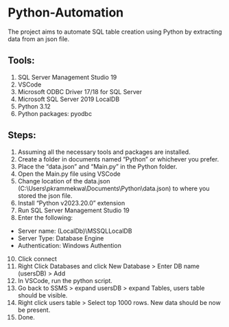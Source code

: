 # Python-Automation
The project aims to automate SQL table creation using Python by extracting data from an json file.

## Tools:
1. SQL Server Management Studio 19
2. VSCode
3. Microsoft ODBC Driver 17/18 for SQL Server
4. Microsoft SQL Server 2019 LocalDB
5. Python 3.12
6. Python packages: pyodbc

## Steps:
1. Assuming all the necessary tools and packages are installed.
2. Create a folder in documents named “Python” or whichever you prefer.
3. Place the “data.json” and “Main.py” in the Python folder.
4. Open the Main.py file using VSCode
5. Change location of the data.json
(C:\Users\pkrammekwa\Documents\Python\data.json) to where you stored the json file.
6. Install “Python v2023.20.0” extension
7. Run SQL Server Management Studio 19
8. Enter the following:
- Server name: (LocalDb)\MSSQLLocalDB
- Server Type: Database Engine
- Authentication: Windows Authention
10. Click connect
11. Right Click Databases and click New Database > Enter DB name (usersDB) >
Add
12. In VSCode, run the python script.
13. Go back to SSMS > expand usersDB > expand Tables, users table should be
visible.
14. Right click users table > Select top 1000 rows. New data should be now be present.
15. Done.